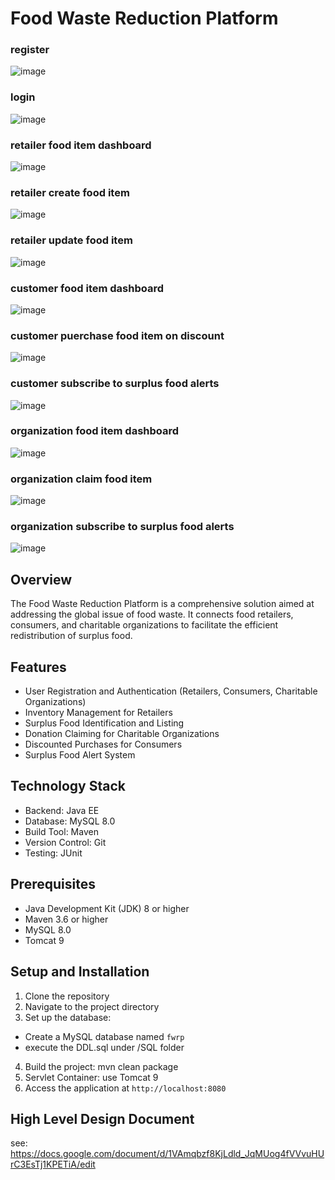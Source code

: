 # Food Waste Reduction Platform
### register
![image](https://github.com/YangyangLi-can/24S_CST8288_Final_Project/assets/21339369/066cb9a9-763b-4053-89f9-f9e252b30431)
### login
![image](https://github.com/YangyangLi-can/24S_CST8288_Final_Project/assets/21339369/0502923a-c16e-402b-96ea-02a2620c8a82)
### retailer food item dashboard 
![image](https://github.com/YangyangLi-can/24S_CST8288_Final_Project/assets/21339369/9d09f197-46bd-4ab4-a858-f928cb216b0f)
### retailer create food item
![image](https://github.com/YangyangLi-can/24S_CST8288_Final_Project/assets/21339369/84a9c4a6-3ee6-4af1-a7d6-f4a36f437df1)
### retailer update food item
![image](https://github.com/YangyangLi-can/24S_CST8288_Final_Project/assets/21339369/ba86cadd-0de8-4ba6-9c7f-cfee948470e8)
### customer food item dashboard
![image](https://github.com/YangyangLi-can/24S_CST8288_Final_Project/assets/21339369/c4076a57-b39f-4882-be70-d9638fd41365)
### customer puerchase food item on discount
![image](https://github.com/YangyangLi-can/24S_CST8288_Final_Project/assets/21339369/b50125df-a8fa-4579-8846-b05348658289)
### customer subscribe to surplus food alerts
![image](https://github.com/YangyangLi-can/24S_CST8288_Final_Project/assets/21339369/72e432eb-7d01-4ac6-92ff-4ec70ec20ffd)
### organization food item dashboard
![image](https://github.com/YangyangLi-can/24S_CST8288_Final_Project/assets/21339369/2830400f-fde7-4c9f-942d-5633d61d472b)
### organization claim food item
![image](https://github.com/YangyangLi-can/24S_CST8288_Final_Project/assets/21339369/c6fe7a15-1969-45c1-80c2-16bde0b6ff96)
### organization subscribe to surplus food alerts
![image](https://github.com/YangyangLi-can/24S_CST8288_Final_Project/assets/21339369/66269e83-2bf7-4bd4-91d9-ceb481157815)

## Overview

The Food Waste Reduction Platform is a comprehensive solution aimed at addressing the global issue of food waste. It connects food retailers, consumers, and charitable organizations to facilitate the efficient redistribution of surplus food.

## Features

- User Registration and Authentication (Retailers, Consumers, Charitable Organizations)
- Inventory Management for Retailers
- Surplus Food Identification and Listing
- Donation Claiming for Charitable Organizations
- Discounted Purchases for Consumers
- Surplus Food Alert System

## Technology Stack

- Backend: Java EE
- Database: MySQL 8.0
- Build Tool: Maven
- Version Control: Git
- Testing: JUnit

## Prerequisites

- Java Development Kit (JDK) 8 or higher
- Maven 3.6 or higher
- MySQL 8.0 
- Tomcat 9

## Setup and Installation

1. Clone the repository
2. Navigate to the project directory
3. Set up the database:
- Create a MySQL database named `fwrp`
- execute the DDL.sql under /SQL folder
4. Build the project:
  mvn clean package
5. Servlet Container:
  use Tomcat 9
6. Access the application at `http://localhost:8080`

## High Level Design Document
see: https://docs.google.com/document/d/1VAmqbzf8KjLdld_JqMUog4fVVvuHUrC3EsTj1KPETiA/edit
